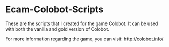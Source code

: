 # Ecam-Colobot-Scripts
These are the scripts that I created for the game Colobot. It can be used with both the vanilla and gold version of Colobot. 

For more information regarding the game, you can visit: http://colobot.info/
